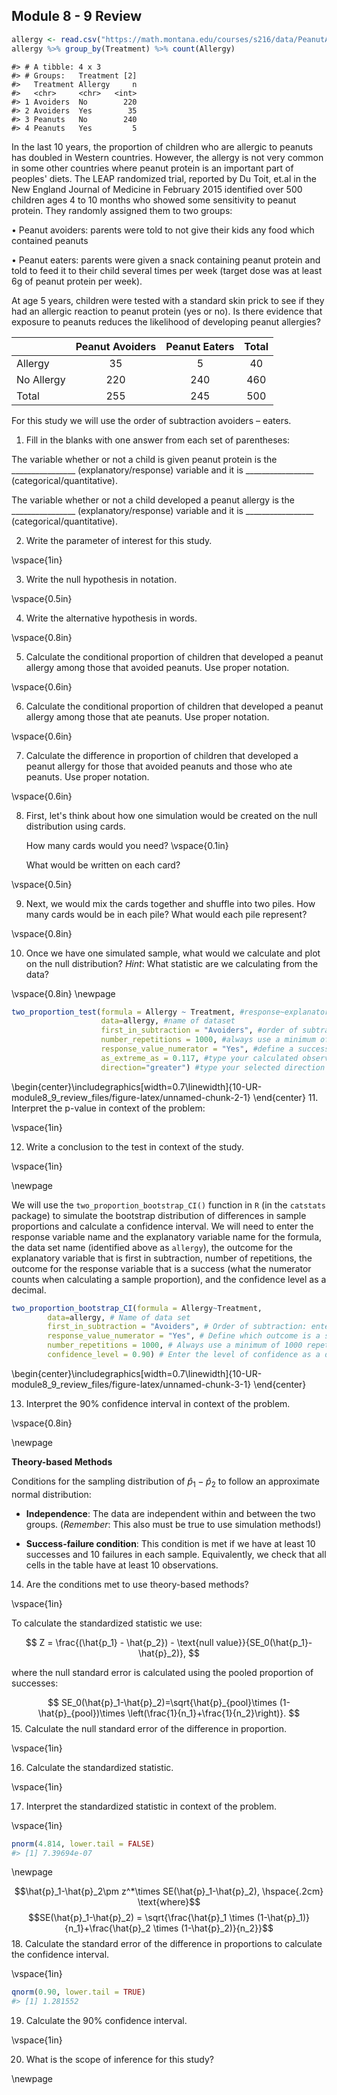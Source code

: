 ## Module 8 - 9  Review


``` r
allergy <- read.csv("https://math.montana.edu/courses/s216/data/PeanutAllergy.csv") 
allergy %>% group_by(Treatment) %>% count(Allergy)
```

```
#> # A tibble: 4 x 3
#> # Groups:   Treatment [2]
#>   Treatment Allergy     n
#>   <chr>     <chr>   <int>
#> 1 Avoiders  No        220
#> 2 Avoiders  Yes        35
#> 3 Peanuts   No        240
#> 4 Peanuts   Yes         5
```

In the last 10 years, the proportion of children who are allergic to peanuts has doubled in Western countries. However, the allergy is not very common in some other countries where peanut protein is an important part of peoples' diets. The LEAP randomized trial, reported by Du Toit, et.al in the New England Journal of Medicine in February 2015 identified over 500 children ages 4 to 10 months who showed some sensitivity to peanut protein. They randomly assigned them to two groups: 

•	Peanut avoiders: parents were told to not give their kids any food which contained peanuts

•	Peanut eaters: parents were given a snack containing peanut protein and told to feed it to their child several times per week (target dose was at least 6g of peanut protein per week).

At age 5 years, children were tested with a standard skin prick to see if they had an allergic reaction to peanut protein (yes or no).  Is there evidence that exposure to peanuts reduces the likelihood of developing peanut allergies? 

|                   |     Peanut Avoiders    |     Peanut Eaters    |     Total    |
|-------------------|:----------------------:|:--------------------:|:------------:|
|     Allergy       |            35          |           5          |       40     |
|     No Allergy    |           220          |          240         |      460     |
|     Total         |           255          |          245         |      500     |

For this study we will use the order of subtraction avoiders – eaters.  

1.  Fill in the blanks with one answer from each set of parentheses: 

The variable whether or not a child is given peanut protein is the ________________ (explanatory/response) variable and it is _________________ (categorical/quantitative).

The variable whether or not a child developed a peanut allergy is the ________________ (explanatory/response) variable and it is _________________ (categorical/quantitative).

2. Write the parameter of interest for this study.  

\vspace{1in}

3. Write the null hypothesis in notation.

\vspace{0.5in}

4. Write the alternative hypothesis in words.

\vspace{0.8in}

5. Calculate the conditional proportion of children that developed a peanut allergy among those that avoided peanuts.  Use proper notation.

\vspace{0.6in}

6. Calculate the conditional proportion of children that developed a peanut allergy among those that ate peanuts.  Use proper notation.

\vspace{0.6in}

7. Calculate the difference in proportion of children that developed a peanut allergy for those that avoided peanuts and those who ate peanuts.  Use proper notation.

\vspace{0.6in}

8.  First, let's think about how one simulation would be created on the null distribution using cards.  

    How many cards would you need?
\vspace{0.1in}

    What would be written on each card?

\vspace{0.5in}

9. Next, we would mix the cards together and shuffle into two piles.  How many cards would be in each pile?  What would each pile represent?

\vspace{0.8in}

10. Once we have one simulated sample, what would we calculate and plot on the null distribution?  *Hint*: What statistic are we calculating from the data?

\vspace{0.8in}
\newpage


``` r
two_proportion_test(formula = Allergy ~ Treatment, #response~explanatory
                    data=allergy, #name of dataset
                    first_in_subtraction = "Avoiders", #order of subtraction: avoiders - peanuts
                    number_repetitions = 1000, #always use a minimum of 1000 repetitions
                    response_value_numerator = "Yes", #define a success as having an allergy
                    as_extreme_as = 0.117, #type your calculated observed statistic (difference in sample proportions)
                    direction="greater") #type your selected direction to match the alternative hypothesis direction
```



\begin{center}\includegraphics[width=0.7\linewidth]{10-UR-module8_9_review_files/figure-latex/unnamed-chunk-2-1} \end{center}
11.  Interpret the p-value in context of the problem:

\vspace{1in}

12.  Write a conclusion to the test in context of the study.

\vspace{1in}

\newpage

We will use the `two_proportion_bootstrap_CI()` function in `R` (in the `catstats` package) to simulate the bootstrap distribution of differences in sample proportions and calculate a confidence interval. We will need to enter the response variable name and the explanatory variable name for the formula, the data set name (identified above as `allergy`), the outcome for the explanatory variable that is first in subtraction, number of repetitions, the outcome for the response variable that is a success (what the numerator counts when calculating a sample proportion), and the confidence level as a decimal.


``` r
two_proportion_bootstrap_CI(formula = Allergy~Treatment, 
        data=allergy, # Name of data set
        first_in_subtraction = "Avoiders", # Order of subtraction: enter the name of Group 1
        response_value_numerator = "Yes", # Define which outcome is a success 
        number_repetitions = 1000, # Always use a minimum of 1000 repetitions
        confidence_level = 0.90) # Enter the level of confidence as a decimal
```



\begin{center}\includegraphics[width=0.7\linewidth]{10-UR-module8_9_review_files/figure-latex/unnamed-chunk-3-1} \end{center}

13. Interpret the 90\% confidence interval in context of the problem.

\vspace{0.8in}

\newpage

**Theory-based Methods**

Conditions for the sampling distribution of $\hat{p}_1-\hat{p}_2$ to follow an approximate normal distribution:

* **Independence**: The data are independent within and between the two groups. (*Remember*: This also must be true to use simulation methods!)

* **Success-failure condition**: This condition is met if we have at least 10 successes and 10 failures in each sample. Equivalently, we check that all cells in the table have at least 10 observations.


14. Are the conditions met to use theory-based methods?

\vspace{1in}

To calculate the standardized statistic we use: 

$$
Z = \frac{(\hat{p_1} - \hat{p_2}) - \text{null value}}{SE_0(\hat{p_1}-\hat{p}_2)},
$$

where the null standard error is calculated using the pooled proportion of successes:

$$
SE_0(\hat{p}_1-\hat{p}_2)=\sqrt{\hat{p}_{pool}\times (1-\hat{p}_{pool})\times \left(\frac{1}{n_1}+\frac{1}{n_2}\right)}.
$$
15. Calculate the null standard error of the difference in proportion.

\vspace{1in}

16. Calculate the standardized statistic.

\vspace{1in}

17. Interpret the standardized statistic in context of the problem.

\vspace{1in}


``` r
pnorm(4.814, lower.tail = FALSE)
#> [1] 7.39694e-07
```

\newpage

$$\hat{p}_1-\hat{p}_2\pm z^*\times SE(\hat{p}_1-\hat{p}_2), \hspace{.2cm} \text{where}$$
$$SE(\hat{p}_1-\hat{p}_2) = \sqrt{\frac{\hat{p}_1 \times  (1-\hat{p}_1)}{n_1}+\frac{\hat{p}_2 \times  (1-\hat{p}_2)}{n_2}}$$
18.  Calculate the standard error of the difference in proportions to calculate the confidence interval.

\vspace{1in}


``` r
qnorm(0.90, lower.tail = TRUE)
#> [1] 1.281552
```


19. Calculate the 90\% confidence interval.

\vspace{1in}

20. What is the scope of inference for this study?



\newpage
